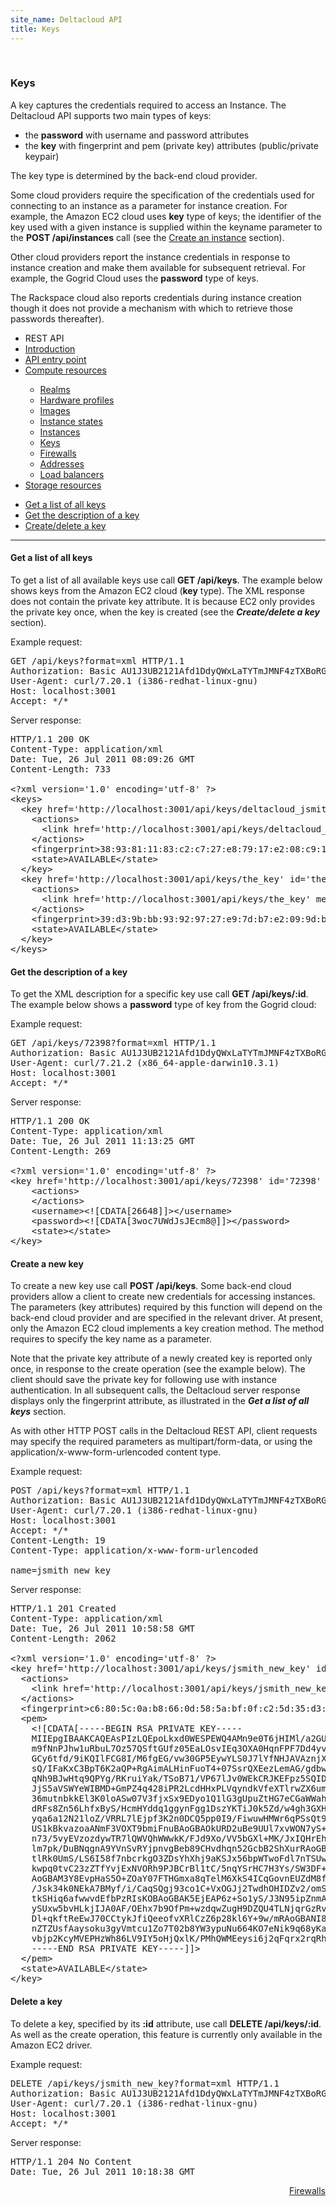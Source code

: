 ```yaml
---
site_name: Deltacloud API
title: Keys
---
```


<br/>

<div class="row">
  <div class="span9">

<h3 id="keys">Keys</h3>

<p>
A key captures the credentials required to access an Instance. The Deltacloud API supports two main types of keys:
</p>

<ul>
  <li>the <strong>password</strong> with username and password attributes</li>
  <li>the <strong>key</strong> with fingerprint and pem (private key) attributes (public/private keypair)</li>
</ul>

<p>
The key type is determined by the back-end cloud provider.
</p>

<p>
Some cloud providers require the specification of the credentials used for connecting to an instance as a parameter for instance creation. For example, the Amazon EC2 cloud uses <strong>key</strong> type of keys; the identifier of the key used with a given instance is supplied within the keyname parameter to the <strong>POST /api/instances</strong> call (see the <a href="/instances.html#instance">Create an instance</a> section).
</p>

<p>
Other cloud providers report the instance credentials in response to instance creation and make them available for subsequent retrieval. For example, the Gogrid Cloud uses the <strong>password</strong> type of keys. 
</p>

<p>
The Rackspace cloud also reports credentials during instance creation though it does not provide a mechanism with which to retrieve those passwords thereafter).
</p>

  </div>
  <div class="span3">

<ul class="nav nav-list well">
  <li class="nav-header">
    REST API
  </li>
  <li><a href="/rest-api.html">Introduction</a></li>
  <li><a href="/api-entry-point.html">API entry point</a></li>
  <li><a href="/compute-resources.html">Compute resources</a></li>
  <ul class="nav nav-list">
    <li><a href="/compute-resources.html">Realms</a></li>
    <li><a href="/hardware-profiles.html">Hardware profiles</a></li>
    <li><a href="/images.html">Images</a></li>
    <li><a href="/instance-states.html">Instance states</a></li>
    <li><a href="/instances.html">Instances</a></li>
    <li class="active"><a href="#keys">Keys</a></li>
    <li><a href="/firewalls.html">Firewalls</a></li>
    <li><a href="/addresses.html">Addresses</a></li>
    <li><a href="/load-balancers.html">Load balancers</a></li>
  </ul>
  <li><a href="/storage-resources.html">Storage resources</a></li>
</ul>

  </div>
</div>

<ul class="nav nav-pills">
  <li class="active"><a href="#tab1" data-toggle="tab">Get a list of all keys</a></li>
  <li><a href="#tab2" data-toggle="tab">Get the description of a key</a></li>
  <li><a href="#tab3" data-toggle="tab">Create/delete a key</a></li>
</ul>

<hr>

<div class="tab-content">
  <div class="tab-pane active" id="tab1">
  
<h4 id="get">Get a list of all keys</h4>

<p>
To get a list of all available keys use call <strong>GET /api/keys</strong>. The example below shows keys from the Amazon EC2 cloud (<strong>key</strong> type). The XML response does not contain the private key attribute. It is because EC2 only provides the private key once, when the key is created (see the <strong><em>Create/delete a key
</em></strong> section).
</p>

<p>Example request:</p>

<pre>
GET /api/keys?format=xml HTTP/1.1
Authorization: Basic AU1J3UB2121Afd1DdyQWxLaTYTmJMNF4zTXBoRGdhMDh2RUw5ZDAN9zVXVa==
User-Agent: curl/7.20.1 (i386-redhat-linux-gnu)
Host: localhost:3001
Accept: */*
</pre>

<p>Server response:</p>

<pre>
HTTP/1.1 200 OK
Content-Type: application/xml
Date: Tue, 26 Jul 2011 08:09:26 GMT
Content-Length: 733

&lt;?xml version='1.0' encoding='utf-8' ?&gt;
&lt;keys&gt;
  &lt;key href='http://localhost:3001/api/keys/deltacloud_jsmith' id='deltacloud_jsmith' type='key'&gt;
    &lt;actions&gt;
      &lt;link href='http://localhost:3001/api/keys/deltacloud_jsmith' method='delete' rel='destroy' /&gt;
    &lt;/actions&gt;
    &lt;fingerprint&gt;38:93:81:11:83:c2:c7:27:e8:79:17:e2:08:c9:13:99:73:90:8e:cc&lt;/fingerprint&gt;
    &lt;state&gt;AVAILABLE&lt;/state&gt;
  &lt;/key&gt;
  &lt;key href='http://localhost:3001/api/keys/the_key' id='the_key' type='key'&gt;
    &lt;actions&gt;
      &lt;link href='http://localhost:3001/api/keys/the_key' method='delete' rel='destroy' /&gt;
    &lt;/actions&gt;
    &lt;fingerprint&gt;39:d3:9b:bb:93:92:97:27:e9:7d:b7:e2:09:9d:b3:dd:73:d0:9e:99&lt;/fingerprint&gt;
    &lt;state&gt;AVAILABLE&lt;/state&gt;
  &lt;/key&gt;
&lt;/keys&gt;
</pre>

  </div>
  <div class="tab-pane" id="tab2">

<h4>Get the description of a key</h4>

<p>
To get the XML description for a specific key use call <strong>GET /api/keys/:id</strong>. The example below shows a <strong>password</strong> type of key from the Gogrid cloud:
</p>

<p>Example request:</p>

<pre>
GET /api/keys/72398?format=xml HTTP/1.1
Authorization: Basic AU1J3UB2121Afd1DdyQWxLaTYTmJMNF4zTXBoRGdhMDh2RUw5ZDAN9zVXVa==
User-Agent: curl/7.21.2 (x86_64-apple-darwin10.3.1)
Host: localhost:3001
Accept: */*
</pre>

<p>Server response:</p>

<pre>
HTTP/1.1 200 OK
Content-Type: application/xml
Date: Tue, 26 Jul 2011 11:13:25 GMT
Content-Length: 269

&lt;?xml version='1.0' encoding='utf-8' ?&gt;
&lt;key href='http://localhost:3001/api/keys/72398' id='72398' type='password'&gt;
    &lt;actions&gt;
    &lt;/actions&gt;
    &lt;username&gt;&lt;![CDATA[26648]]&gt;&lt;/username&gt;
    &lt;password&gt;&lt;![CDATA[3woc7UWdJsJEcm8@]]&gt;&lt;/password&gt;
    &lt;state&gt;&lt;/state&gt;
&lt;/key&gt;
</pre>

  </div>
  <div class="tab-pane" id="tab3">

<h4 id="create">Create a new key</h4>

<p>
To create a new key use call <strong>POST /api/keys</strong>. Some back-end cloud providers allow a client to create new credentials for accessing instances. The parameters (key attributes) required by this function will depend on the back-end cloud provider and are specified in the relevant driver. At present, only the Amazon EC2 cloud implements a key creation method. The method requires to specify the key name as a parameter. 
</p>

<p>
Note that the private key attribute of a newly created key is reported only once, in response to the create operation (see the example below). The client should save the private key for following use with instance authentication. In all subsequent calls, the Deltacloud server response displays only the fingerprint attribute, as illustrated in the <em><strong>Get a list of all keys</strong></em> section.
</p>

<p>
As with other HTTP POST calls in the Deltacloud REST API, client requests may specify the required parameters as multipart/form-data, or using the application/x-www-form-urlencoded content type.
</p>

<p>Example request:</p>

<pre>
POST /api/keys?format=xml HTTP/1.1
Authorization: Basic AU1J3UB2121Afd1DdyQWxLaTYTmJMNF4zTXBoRGdhMDh2RUw5ZDAN9zVXVa==
User-Agent: curl/7.20.1 (i386-redhat-linux-gnu)
Host: localhost:3001
Accept: */*
Content-Length: 19
Content-Type: application/x-www-form-urlencoded

name=jsmith_new_key
</pre>

<p>Server response:</p>

<pre>
HTTP/1.1 201 Created
Content-Type: application/xml
Date: Tue, 26 Jul 2011 10:58:58 GMT
Content-Length: 2062

&lt;?xml version='1.0' encoding='utf-8' ?&gt;
&lt;key href='http://localhost:3001/api/keys/jsmith_new_key' id='jsmith_new_key' type='key'&gt;
  &lt;actions&gt;
    &lt;link href='http://localhost:3001/api/keys/jsmith_new_key' method='delete' rel='destroy' /&gt;
  &lt;/actions&gt;
  &lt;fingerprint&gt;c6:80:5c:0a:b8:66:0d:58:5a:bf:0f:c2:5d:35:d3:c7:49:f3:5a:5f&lt;/fingerprint&gt;
  &lt;pem&gt;
    &lt;![CDATA[-----BEGIN RSA PRIVATE KEY-----
    MIIEpgIBAAKCAQEAsPIzLQEpoLkxd0WESPEWQ4AMn9e0T6jHIMl/a2GUx2TA2Q10n6i5h4VAXXrK
    m9fNnPJhw1uRbuL7Oz57QSftGUfz05EaLOsvIEq3OXA0HqnFPF7Dd4yvy07KfgNHe2c26NqIqxgw
    GCy6tfd/9iKQIlFCG8I/M6fgEG/vw30GP5EywYLS0J7lYfNHJAVAznjX0LoOWvT0zYajZ7gWJ30/
    sQ/IFaKxC3BpT6K2aQP+RgAimALHinFuoT4+07SsrQXEezLemAG/gdbw3+7DL9BGq0CCoY1RxeC7
    qNh9BJwHtq9QPYg/RKruiYak/TSoB71/VP67lJv0WEkCRJKEFpz5SQIDAQABAoIBAQChVyZcmdvI
    JjS5aVSWYeWIBMD+GmPZ4q428iPR2LcdHHxPLVqyndkVfeXTlrwZX6umuMd1pw+zyRmEypL+NRaW
    36mutnbkkEl3K0loASw07V3fjxSx9EDyo1Q1lG3gUpuZtHG7eCGaWWahtxwhZSCBehBKWVLhmefP
    dRFs8Zn56LhfxByS/HcmHYddq1ggynFgg1DszYKTiJ0k5Zd/w4gh3GXH02S50cNFumJh9tbZNeDz
    yqa6a12N21loZ/VRRL7lEjpf3K2n0DCQ5pp0I9/FiwuwHMWr6qPSsQt9N/XclNiVg7fz+btNsqVY
    US1kBkvazoaANmF3VOXT9bmiFnuBAoGBAOkURD2uBe9UUl7xvWON7yS+tBcs1KyYDsTEhsS5dLdk
    n73/5vyEVzozdywTR7lQWVQhWWwkK/FJd9Xo/VV5bGXl+MK/JxIQHrEhLzO1OeYEBiw2eKhigyDb
    lm7pk/DuBNqgnA9YVnSvRYjpnvgBeb89CHvdhqn52GcbB2ShXurRAoGBAMJYyqNyl8CiIqesigts
    tlRk0UmS/LS6I58f7nbcrkgO3ZDsYhXhj9aKSJx56bpWTwoFdl7nTSUwkFgq2ts3g7EPQbYD/5G6
    kwpq0tvC23zZTfYvjExNVORh9PJBCrBl1tC/5nqYSrHC7H3Ys/SW3DF+0LPTdOtx5FwL5Utr3lT5
    AoGBAM3Y8EvpHaS5O+ZOaY07FTHGmxa8qTelM6XkS4ICqGovnEUZdM8fskncmit6+6VWqQ38RhWT
    /Jsk34k0NEkA7BMyf/i/CaqSQgj93co1C+VxOGJj2TwdhOHIDZv2/omSLQdJQYrr4a87/JVmftdZ
    tkSHiq6afwwvdEfbPzRIsKOBAoGBAK5EjEAP6z+So1yS/J3N95ipZnmA0hUErBhtu5jdvXFj0w22
    ySUxw5bvHLkjIJA0AF/OEhx7b9OfPm+wzdqwZugH9DZQU4TLNjqrGzRv//xtptjQPg/Vb//yToBE
    Dl+qkftReEwJ70CCtykJfiQeeofvXRlCzZ6p28kl6Y+9w/mRAoGBANI8AGB1iUDMQDiEfTAuH7jB
    nZTZUsfAaysoku3gyVmtcu1Zo7T02b8YW3ypuNu664KO7eNik9q68yKa7oDuLVrVj6Sh2DInoeW9
    vbjp2KcyMVEPHzWh86LV9IY5oHjQxlK/PMhQWMEeysi6j2qFqrx2rqRhG6kZUcFHFoHQpmv2
    -----END RSA PRIVATE KEY-----]]&gt;
  &lt;/pem&gt;
  &lt;state&gt;AVAILABLE&lt;/state&gt;
&lt;/key&gt;
</pre>

<h4>Delete a key</h4>

<p>
To delete a key, specified by its <strong>:id</strong> attribute, use call <strong>DELETE /api/keys/:id</strong>. As well as the create operation, this feature is currently only available in the Amazon EC2 driver.
</p>

<p>Example request:</p>

<pre>
DELETE /api/keys/jsmith_new_key?format=xml HTTP/1.1
Authorization: Basic AU1J3UB2121Afd1DdyQWxLaTYTmJMNF4zTXBoRGdhMDh2RUw5ZDAN9zVXVa==
User-Agent: curl/7.20.1 (i386-redhat-linux-gnu)
Host: localhost:3001
Accept: */*
</pre>

<p>Server response:</p>

<pre>
HTTP/1.1 204 No Content
Date: Tue, 26 Jul 2011 10:18:38 GMT
</pre>

  </div>
</div>

<a class="btn btn-inverse btn-large" style="float: right" href="/firewalls.html">Firewalls <i class="icon-arrow-right icon-white" style="vertical-align:baseline"> </i></a>

<br/>
